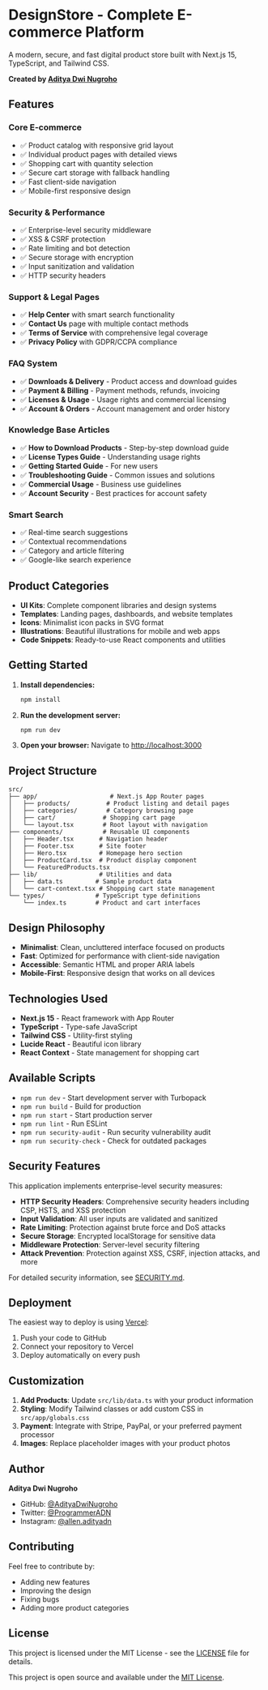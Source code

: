 # DesignStore - Complete E-commerce Platform

A modern, secure, and fast digital product store built with Next.js 15, TypeScript, and Tailwind CSS.

**Created by [Aditya Dwi Nugroho](https://github.com/AdityaDwiNugroho)**

## Features

### Core E-commerce
- ✅ Product catalog with responsive grid layout
- ✅ Individual product pages with detailed views
- ✅ Shopping cart with quantity selection
- ✅ Secure cart storage with fallback handling
- ✅ Fast client-side navigation
- ✅ Mobile-first responsive design

### Security & Performance
- ✅ Enterprise-level security middleware
- ✅ XSS & CSRF protection
- ✅ Rate limiting and bot detection
- ✅ Secure storage with encryption
- ✅ Input sanitization and validation
- ✅ HTTP security headers

### Support & Legal Pages
- ✅ **Help Center** with smart search functionality
- ✅ **Contact Us** page with multiple contact methods
- ✅ **Terms of Service** with comprehensive legal coverage
- ✅ **Privacy Policy** with GDPR/CCPA compliance

### FAQ System
- ✅ **Downloads & Delivery** - Product access and download guides
- ✅ **Payment & Billing** - Payment methods, refunds, invoicing
- ✅ **Licenses & Usage** - Usage rights and commercial licensing
- ✅ **Account & Orders** - Account management and order history

### Knowledge Base Articles
- ✅ **How to Download Products** - Step-by-step download guide
- ✅ **License Types Guide** - Understanding usage rights
- ✅ **Getting Started Guide** - For new users
- ✅ **Troubleshooting Guide** - Common issues and solutions
- ✅ **Commercial Usage** - Business use guidelines
- ✅ **Account Security** - Best practices for account safety

### Smart Search
- ✅ Real-time search suggestions
- ✅ Contextual recommendations
- ✅ Category and article filtering
- ✅ Google-like search experience

## Product Categories

- **UI Kits**: Complete component libraries and design systems
- **Templates**: Landing pages, dashboards, and website templates
- **Icons**: Minimalist icon packs in SVG format
- **Illustrations**: Beautiful illustrations for mobile and web apps
- **Code Snippets**: Ready-to-use React components and utilities

## Getting Started

1. **Install dependencies:**
   ```bash
   npm install
   ```

2. **Run the development server:**
   ```bash
   npm run dev
   ```

3. **Open your browser:**
   Navigate to [http://localhost:3000](http://localhost:3000)

## Project Structure

```
src/
├── app/                    # Next.js App Router pages
│   ├── products/          # Product listing and detail pages
│   ├── categories/        # Category browsing page
│   ├── cart/             # Shopping cart page
│   └── layout.tsx        # Root layout with navigation
├── components/           # Reusable UI components
│   ├── Header.tsx       # Navigation header
│   ├── Footer.tsx       # Site footer
│   ├── Hero.tsx         # Homepage hero section
│   ├── ProductCard.tsx  # Product display component
│   └── FeaturedProducts.tsx
├── lib/                 # Utilities and data
│   ├── data.ts         # Sample product data
│   └── cart-context.tsx # Shopping cart state management
└── types/              # TypeScript type definitions
    └── index.ts        # Product and cart interfaces
```

## Design Philosophy

- **Minimalist**: Clean, uncluttered interface focused on products
- **Fast**: Optimized for performance with client-side navigation
- **Accessible**: Semantic HTML and proper ARIA labels
- **Mobile-First**: Responsive design that works on all devices

## Technologies Used

- **Next.js 15** - React framework with App Router
- **TypeScript** - Type-safe JavaScript
- **Tailwind CSS** - Utility-first styling
- **Lucide React** - Beautiful icon library
- **React Context** - State management for shopping cart

## Available Scripts

- `npm run dev` - Start development server with Turbopack
- `npm run build` - Build for production
- `npm run start` - Start production server
- `npm run lint` - Run ESLint
- `npm run security-audit` - Run security vulnerability audit
- `npm run security-check` - Check for outdated packages

## Security Features

This application implements enterprise-level security measures:

- **HTTP Security Headers**: Comprehensive security headers including CSP, HSTS, and XSS protection
- **Input Validation**: All user inputs are validated and sanitized
- **Rate Limiting**: Protection against brute force and DoS attacks
- **Secure Storage**: Encrypted localStorage for sensitive data
- **Middleware Protection**: Server-level security filtering
- **Attack Prevention**: Protection against XSS, CSRF, injection attacks, and more

For detailed security information, see [SECURITY.md](docs/SECURITY.md).

## Deployment

The easiest way to deploy is using [Vercel](https://vercel.com):

1. Push your code to GitHub
2. Connect your repository to Vercel
3. Deploy automatically on every push

## Customization

1. **Add Products**: Update `src/lib/data.ts` with your product information
2. **Styling**: Modify Tailwind classes or add custom CSS in `src/app/globals.css`
3. **Payment**: Integrate with Stripe, PayPal, or your preferred payment processor
4. **Images**: Replace placeholder images with your product photos

## Author

**Aditya Dwi Nugroho**
- GitHub: [@AdityaDwiNugroho](https://github.com/AdityaDwiNugroho)
- Twitter: [@ProgrammerADN](https://twitter.com/ProgrammerADN)
- Instagram: [@allen.adityadn](https://www.instagram.com/allen.adityadn/)

## Contributing

Feel free to contribute by:
- Adding new features
- Improving the design
- Fixing bugs
- Adding more product categories

## License

This project is licensed under the MIT License - see the [LICENSE](LICENSE) file for details.

This project is open source and available under the [MIT License](LICENSE).
